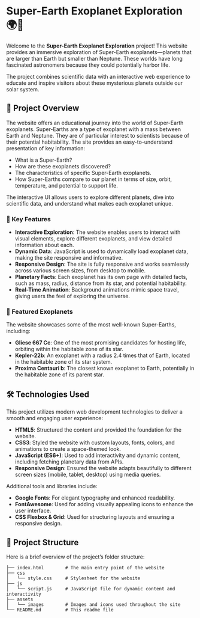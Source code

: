 # Super-Earth Exoplanet Exploration 🌍🚀

Welcome to the **Super-Earth Exoplanet Exploration** project! This website provides an immersive exploration of Super-Earth exoplanets—planets that are larger than Earth but smaller than Neptune. These worlds have long fascinated astronomers because they could potentially harbor life.

The project combines scientific data with an interactive web experience to educate and inspire visitors about these mysterious planets outside our solar system.

## 🌌 Project Overview

The website offers an educational journey into the world of Super-Earth exoplanets. Super-Earths are a type of exoplanet with a mass between Earth and Neptune. They are of particular interest to scientists because of their potential habitability. The site provides an easy-to-understand presentation of key information:

- What is a Super-Earth?
- How are these exoplanets discovered?
- The characteristics of specific Super-Earth exoplanets.
- How Super-Earths compare to our planet in terms of size, orbit, temperature, and potential to support life.

The interactive UI allows users to explore different planets, dive into scientific data, and understand what makes each exoplanet unique.

### 🚀 Key Features

- **Interactive Exploration**: The website enables users to interact with visual elements, explore different exoplanets, and view detailed information about each.
- **Dynamic Data**: JavaScript is used to dynamically load exoplanet data, making the site responsive and informative.
- **Responsive Design**: The site is fully responsive and works seamlessly across various screen sizes, from desktop to mobile.
- **Planetary Facts**: Each exoplanet has its own page with detailed facts, such as mass, radius, distance from its star, and potential habitability.
- **Real-Time Animation**: Background animations mimic space travel, giving users the feel of exploring the universe.

### 🔭 Featured Exoplanets

The website showcases some of the most well-known Super-Earths, including:

- **Gliese 667 Cc**: One of the most promising candidates for hosting life, orbiting within the habitable zone of its star.
- **Kepler-22b**: An exoplanet with a radius 2.4 times that of Earth, located in the habitable zone of its star system.
- **Proxima Centauri b**: The closest known exoplanet to Earth, potentially in the habitable zone of its parent star.

## 🛠️ Technologies Used

This project utilizes modern web development technologies to deliver a smooth and engaging user experience:

- **HTML5**: Structured the content and provided the foundation for the website.
- **CSS3**: Styled the website with custom layouts, fonts, colors, and animations to create a space-themed look.
- **JavaScript (ES6+)**: Used to add interactivity and dynamic content, including fetching planetary data from APIs.
- **Responsive Design**: Ensured the website adapts beautifully to different screen sizes (mobile, tablet, desktop) using media queries.
  
Additional tools and libraries include:
- **Google Fonts**: For elegant typography and enhanced readability.
- **FontAwesome**: Used for adding visually appealing icons to enhance the user interface.
- **CSS Flexbox & Grid**: Used for structuring layouts and ensuring a responsive design.

## 📁 Project Structure

Here is a brief overview of the project’s folder structure:

```plaintext
├── index.html        # The main entry point of the website
├── css
│   └── style.css     # Stylesheet for the website
├── js
│   └── script.js     # JavaScript file for dynamic content and interactivity
├── assets
│   └── images        # Images and icons used throughout the site
└── README.md         # This readme file
